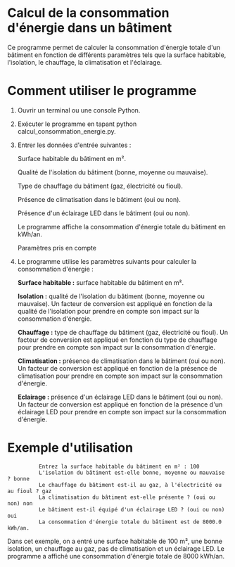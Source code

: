 # Calcul de la consommation d'énergie dans un bâtiment

Ce programme permet de calculer la consommation d'énergie totale d'un bâtiment en fonction de différents paramètres tels que la surface habitable, l'isolation, le chauffage, la climatisation et l'éclairage.

# Comment utiliser le programme

1. Ouvrir un terminal ou une console Python.

2. Exécuter le programme en tapant python calcul_consommation_energie.py.

3. Entrer les données d'entrée suivantes :

      Surface habitable du bâtiment en m².

      Qualité de l'isolation du bâtiment (bonne, moyenne ou mauvaise).

      Type de chauffage du bâtiment (gaz, électricité ou fioul).

      Présence de climatisation dans le bâtiment (oui ou non).

      Présence d'un éclairage LED dans le bâtiment (oui ou non).

      Le programme affiche la consommation d'énergie totale du bâtiment en kWh/an.

      Paramètres pris en compte
  
4. Le programme utilise les paramètres suivants pour calculer la consommation d'énergie :


     **Surface habitable :** surface habitable du bâtiment en m².

     **Isolation :** qualité de l'isolation du bâtiment (bonne, moyenne ou mauvaise). Un facteur de conversion est appliqué en fonction de la qualité de l'isolation        pour prendre en compte son impact sur la consommation d'énergie.


      **Chauffage :** type de chauffage du bâtiment (gaz, électricité ou fioul). Un facteur de conversion est appliqué en fonction du type de chauffage pour prendre en       compte son impact sur la consommation d'énergie.


      **Climatisation :** présence de climatisation dans le bâtiment (oui ou non). Un facteur de conversion est appliqué en fonction de la présence de climatisation          pour prendre en compte son impact sur la consommation d'énergie.


     **Eclairage :** présence d'un éclairage LED dans le bâtiment (oui ou non). Un facteur de conversion est appliqué en fonction de la présence d'un éclairage LED           pour prendre en compte son impact sur la consommation d'énergie.

# Exemple d'utilisation

              Entrez la surface habitable du bâtiment en m² : 100
              L'isolation du bâtiment est-elle bonne, moyenne ou mauvaise ? bonne
              Le chauffage du bâtiment est-il au gaz, à l'électricité ou au fioul ? gaz
              La climatisation du bâtiment est-elle présente ? (oui ou non) non  
              Le bâtiment est-il équipé d'un éclairage LED ? (oui ou non) oui
              La consommation d'énergie totale du bâtiment est de 8000.0 kWh/an.
  
Dans cet exemple, on a entré une surface habitable de 100 m², une bonne isolation, un chauffage au gaz, pas de climatisation et un éclairage LED. 
Le programme a affiché une consommation d'énergie totale de 8000 kWh/an.
